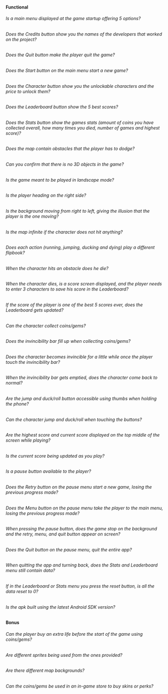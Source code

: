 #### Functional

###### Is a main menu displayed at the game startup offering 5 options?

###### Does the Credits button show you the names of the developers that worked on the project?

###### Does the Quit button make the player quit the game?

###### Does the Start button on the main menu start a new game?

###### Does the Character button show you the unlockable characters and the price to unlock them?

###### Does the Leaderboard button show the 5 best scores?

###### Does the Stats button show the games stats (amount of coins you have collected overall, how many times you died, number of games and highest score)?

###### Does the map contain obstacles that the player has to dodge?

###### Can you confirm that there is no 3D objects in the game?

###### Is the game meant to be played in landscape mode?

###### Is the player heading on the right side?

###### Is the background moving from right to left, giving the illusion that the player is the one moving?

###### Is the map infinite if the character does not hit anything?

###### Does each action (running, jumping, ducking and dying) play a different flipbook?

###### When the character hits an obstacle does he die?

###### When the character dies, is a score screen displayed, and the player needs to enter 3 characters to save his score in the Leaderboard?

###### If the score of the player is one of the best 5 scores ever, does the Leaderboard gets updated?

###### Can the character collect coins/gems?

###### Does the invincibility bar fill up when collecting coins/gems?

###### Does the character becomes invincible for a little while once the player touch the invincibility bar?

###### When the invincibility bar gets emptied, does the character come back to normal?

###### Are the jump and duck/roll button accessible using thumbs when holding the phone?

###### Can the character jump and duck/roll when touching the buttons?

###### Are the highest score and current score displayed on the top middle of the screen while playing?

###### Is the current score being updated as you play?

###### Is a pause button available to the player?

###### Does the Retry button on the pause menu start a new game, losing the previous progress made?

###### Does the Menu button on the pause menu take the player to the main menu, losing the previous progress made?

###### When pressing the pause button, does the game stop on the background and the retry, menu, and quit button appear on screen?

###### Does the Quit button on the pause menu, quit the entire app?

###### When quitting the app and turning back, does the Stats and Leaderboard menu still contain data?

###### If in the Leaderboard or Stats menu you press the reset button, is all the data reset to 0?

###### Is the apk built using the latest Android SDK version?

#### Bonus

###### Can the player buy an extra life before the start of the game using coins/gems?

###### Are different sprites being used from the ones provided?

###### Are there different map backgrounds?

###### Can the coins/gems be used in an in-game store to buy skins or perks?
